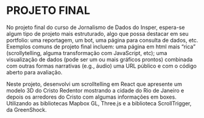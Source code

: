 # PROJETO FINAL
No projeto final do curso de Jornalismo de Dados do Insper, espera-se algum tipo de projeto mais estruturado, algo que possa destacar em seu portfolio: uma reportagem, um bot, uma página para consulta de dados, etc. Exemplos comuns de projeto final incluem: 
uma página em html mais “rica” (scrollytelling, alguma transformação com JavaScript, etc); uma visualização de dados (pode ser um ou mais gráficos prontos) combinada com outras formas narrativas (e.g., áudio)
uma URL público e com o código aberto para avaliação. 

Neste projeto, desenvolvi um scrolltelling em React que apresente um modelo 3D do Cristo Redentor mostrando a cidade do Rio de Janeiro e depois os arredores do Cristo com algumas informações em boxes.
Utilizando as bibliotecas Mapbox GL, Three.js e a biblioteca ScrollTrigger, da GreenShock.
